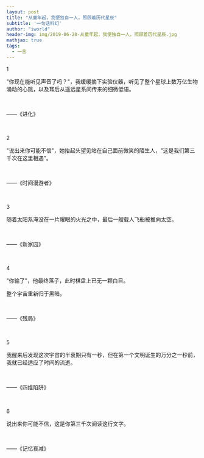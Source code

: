 ```yaml
---
layout: post
title: "从童年起，我便独自一人，照顾着历代星辰"
subtitle: '一句话科幻'
author: "iworld"
header-img: img/2019-06-20-从童年起，我便独自一人，照顾着历代星辰.jpg
mathjax: true
tags:
  - 一言
---
```


1

"你现在能听见声音了吗？"，我缓缓摘下实验仪器，听见了整个星球上数万亿生物涌动的心跳，以及耳后从遥远星系间传来的细微低语。

<br>

——《进化》

<br>

2

"说出来你可能不信"，她抬起头望见站在自己面前微笑的陌生人，"这是我们第三千次在这里相遇"。

<br>

——《时间漫游者》

<br>

3

随着太阳系淹没在一片耀眼的火光之中，最后一艘载人飞船被推向太空。

<br>

——《新家园》

<br>

4

"你输了"，他最终落子，此时棋盘上已无一颗白目。

整个宇宙重新归于黑暗。

<br>

——《残局》

<br>

5

我醒来后发现这次宇宙的半衰期只有一秒，但在第一个文明诞生的万分之一秒前，我就已经适应了时间的流逝。

<br>

——《四维陷阱》

<br>

6

说出来你可能不信，这是你第三千次阅读这行文字。

<br>

——《记忆衰减》